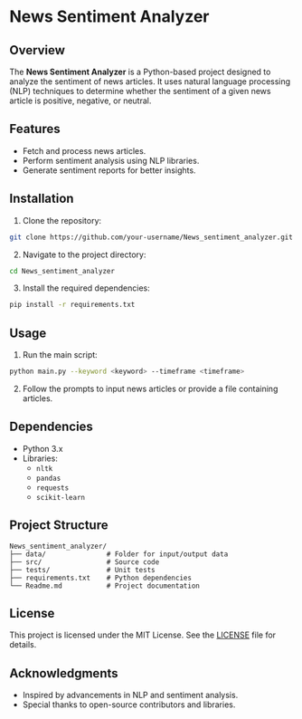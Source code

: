 # News Sentiment Analyzer

## Overview

The **News Sentiment Analyzer** is a Python-based project designed to analyze the sentiment of news articles. It uses natural language processing (NLP) techniques to determine whether the sentiment of a given news article is positive, negative, or neutral.

## Features

- Fetch and process news articles.
- Perform sentiment analysis using NLP libraries.
- Generate sentiment reports for better insights.

## Installation

1. Clone the repository:

```bash
git clone https://github.com/your-username/News_sentiment_analyzer.git
```

2. Navigate to the project directory:

```bash
cd News_sentiment_analyzer
```

3. Install the required dependencies:

```bash
pip install -r requirements.txt
```

## Usage

1. Run the main script:

```bash
python main.py --keyword <keyword> --timeframe <timeframe>
```

2. Follow the prompts to input news articles or provide a file containing articles.

## Dependencies

- Python 3.x
- Libraries:
  - `nltk`
  - `pandas`
  - `requests`
  - `scikit-learn`

## Project Structure

```
News_sentiment_analyzer/
├── data/               # Folder for input/output data
├── src/                # Source code
├── tests/              # Unit tests
├── requirements.txt    # Python dependencies
└── Readme.md           # Project documentation
```

## License

This project is licensed under the MIT License. See the [LICENSE](LICENSE) file for details.

## Acknowledgments

- Inspired by advancements in NLP and sentiment analysis.
- Special thanks to open-source contributors and libraries.
